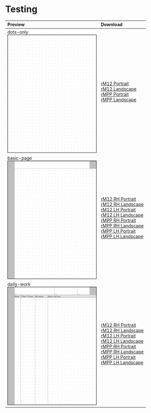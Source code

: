 # Testing

| Preview | Download
|:--------|:---------
| dots-only<br/>![dots-only](rm12/P-dots-only-sm.png) | [rM12 Portrait](rm12/P-dots-only.png)<br/> [rM12 Landscape](rm12/L-dots-only.png)<br/> [rMPP Portrait](rmpp/P-dots-only.png)<br/> [rMPP Landscape](rmpp/L-dots-only.png)
| basic-page<br/>![basic-page](rm12/P-basic-page-rh-sm.png) | [rM12 RH Portrait](rm12/P-basic-page-rh.png)<br/> [rM12 RH Landscape](rm12/L-basic-page-rh.png)<br/> [rM12 LH Portrait](rm12/P-basic-page-lh.png)<br/> [rM12 LH Landscape](rm12/L-basic-page-lh.png)<br/> [rMPP RH Portrait](rmpp/P-basic-page-rh.png)<br/> [rMPP RH Landscape](rmpp/L-basic-page-rh.png)<br/> [rMPP LH Portrait](rmpp/P-basic-page-lh.png)<br/> [rMPP LH Landscape](rmpp/L-basic-page-lh.png)
| daily-work<br/>![daily-work](rm12/P-daily-work-rh-sm.png) | [rM12 RH Portrait](rm12/P-daily-work-rh.png)<br/> [rM12 RH Landscape](rm12/L-daily-work-rh.png)<br/> [rM12 LH Portrait](rm12/P-daily-work-lh.png)<br/> [rM12 LH Landscape](rm12/L-daily-work-lh.png)<br/> [rMPP RH Portrait](rmpp/P-daily-work-rh.png)<br/> [rMPP RH Landscape](rmpp/L-daily-work-rh.png)<br/> [rMPP LH Portrait](rmpp/P-daily-work-lh.png)<br/> [rMPP LH Landscape](rmpp/L-daily-work-lh.png)
